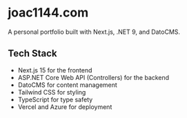 # joac1144.com

A personal portfolio built with Next.js, .NET 9, and DatoCMS.

## Tech Stack

- Next.js 15 for the frontend
- ASP.NET Core Web API (Controllers) for the backend
- DatoCMS for content management
- Tailwind CSS for styling
- TypeScript for type safety
- Vercel and Azure for deployment